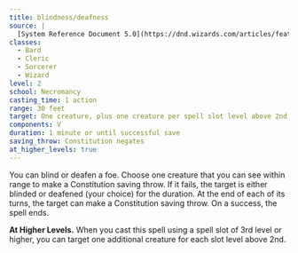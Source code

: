 ```yaml
---
title: blindness/deafness
source: |
  [System Reference Document 5.0](https://dnd.wizards.com/articles/features/systems-reference-document-srd)
classes:
  - Bard
  - Cleric
  - Sorcerer
  - Wizard
level: 2
school: Necromancy
casting_time: 1 action
range: 30 feet
target: One creature, plus one creature per spell slot level above 2nd
components: V
duration: 1 minute or until successful save
saving_throw: Constitution negates
at_higher_levels: true
---
```


You can blind or deafen a foe. Choose one creature that you can see within range to make a Constitution saving throw. If it fails, the target is either blinded or deafened (your choice) for the duration. At the end of each of its turns, the target can make a Constitution saving throw. On a success, the spell ends.

**At Higher Levels.** When you cast this spell using a spell slot of 3rd level or higher, you can target one additional creature for each slot level above 2nd.
